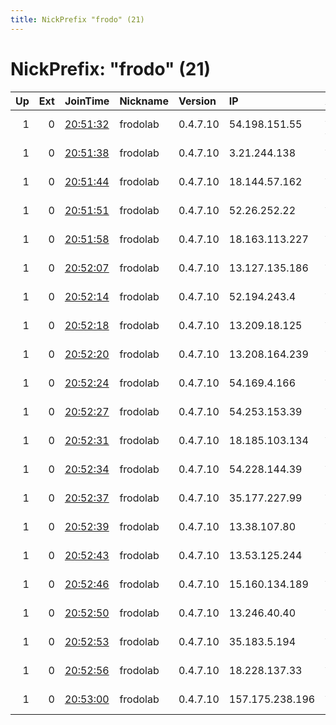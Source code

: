 ```yaml
---
title: NickPrefix "frodo" (21)
---
```


# NickPrefix: "frodo" (21)

|   Up |   Ext | JoinTime                                                                                              | Nickname   | Version   | IP              | AS         | CC   |   ORp |   Dirp | OS    | Contact                      |   eFamMembers |
|-----:|------:|:------------------------------------------------------------------------------------------------------|:-----------|:----------|:----------------|:-----------|:-----|------:|-------:|:------|:-----------------------------|--------------:|
|    1 |     0 | [20:51:32](https://nusenu.github.io/OrNetStats/w/relay/A22233BE0DAA6F25090AE1E9E0FEB87F74AA6D2D.html) | frodolab   | 0.4.7.10  | 54.198.151.55   | AMAZON-AES | us   |  9001 |      0 | Linux | Random Person nobody@tor.org |             1 |
|    1 |     0 | [20:51:38](https://nusenu.github.io/OrNetStats/w/relay/B7518D070D19A0D49A83DBFD735C9614BDAA1AC5.html) | frodolab   | 0.4.7.10  | 3.21.244.138    | AMAZON-02  | us   |  9001 |      0 | Linux | Random Person nobody@tor.org |             1 |
|    1 |     0 | [20:51:44](https://nusenu.github.io/OrNetStats/w/relay/92F5A58651583C14615F2C1F10C13DDD4EB04B07.html) | frodolab   | 0.4.7.10  | 18.144.57.162   | AMAZON-02  | us   |  9001 |      0 | Linux | Random Person nobody@tor.org |             1 |
|    1 |     0 | [20:51:51](https://nusenu.github.io/OrNetStats/w/relay/87E5426C1546C2E075D4C36D3C962C3BC096518F.html) | frodolab   | 0.4.7.10  | 52.26.252.22    | AMAZON-02  | us   |  9001 |      0 | Linux | Random Person nobody@tor.org |             1 |
|    1 |     0 | [20:51:58](https://nusenu.github.io/OrNetStats/w/relay/B8AA5D44B0E6626D81E76755013EA9A676F345BA.html) | frodolab   | 0.4.7.10  | 18.163.113.227  | AMAZON-02  | hk   |  9001 |      0 | Linux | Random Person nobody@tor.org |             1 |
|    1 |     0 | [20:52:07](https://nusenu.github.io/OrNetStats/w/relay/71C26EA3D8259473F68D14B31FA9590DE6B0FC2B.html) | frodolab   | 0.4.7.10  | 13.127.135.186  | AMAZON-02  | in   |  9001 |      0 | Linux | Random Person nobody@tor.org |             1 |
|    1 |     0 | [20:52:14](https://nusenu.github.io/OrNetStats/w/relay/7F9DE3E3C44EA16C1922E4F27691EBD93ACDDF65.html) | frodolab   | 0.4.7.10  | 52.194.243.4    | AMAZON-02  | jp   |  9001 |      0 | Linux | Random Person nobody@tor.org |             1 |
|    1 |     0 | [20:52:18](https://nusenu.github.io/OrNetStats/w/relay/3C0914A77E79E1082E730DCBB96908302F1395FE.html) | frodolab   | 0.4.7.10  | 13.209.18.125   | AMAZON-02  | kr   |  9001 |      0 | Linux | Random Person nobody@tor.org |             1 |
|    1 |     0 | [20:52:20](https://nusenu.github.io/OrNetStats/w/relay/4146CF36EBFD6BFD7AE188E755E9260149854551.html) | frodolab   | 0.4.7.10  | 13.208.164.239  | AMAZON-02  | jp   |  9001 |      0 | Linux | Random Person nobody@tor.org |             1 |
|    1 |     0 | [20:52:24](https://nusenu.github.io/OrNetStats/w/relay/DCCA49F630DC492662AA9B7B435F57C71A62AB91.html) | frodolab   | 0.4.7.10  | 54.169.4.166    | AMAZON-02  | sg   |  9001 |      0 | Linux | Random Person nobody@tor.org |             1 |
|    1 |     0 | [20:52:27](https://nusenu.github.io/OrNetStats/w/relay/8C2C7791D70C129FAE427159E681EDDC5FF5E9F8.html) | frodolab   | 0.4.7.10  | 54.253.153.39   | AMAZON-02  | au   |  9001 |      0 | Linux | Random Person nobody@tor.org |             1 |
|    1 |     0 | [20:52:31](https://nusenu.github.io/OrNetStats/w/relay/96DFE6E5ABA699A026FDBFC89AC72361778874E0.html) | frodolab   | 0.4.7.10  | 18.185.103.134  | AMAZON-02  | de   |  9001 |      0 | Linux | Random Person nobody@tor.org |             1 |
|    1 |     0 | [20:52:34](https://nusenu.github.io/OrNetStats/w/relay/35DFE766D99D8BC3A9E6326DE350C6436D7EC7DD.html) | frodolab   | 0.4.7.10  | 54.228.144.39   | AMAZON-02  | ie   |  9001 |      0 | Linux | Random Person nobody@tor.org |             1 |
|    1 |     0 | [20:52:37](https://nusenu.github.io/OrNetStats/w/relay/24F6F9193C2D510F913DE7628614F8D91F54F3D5.html) | frodolab   | 0.4.7.10  | 35.177.227.99   | AMAZON-02  | gb   |  9001 |      0 | Linux | Random Person nobody@tor.org |             1 |
|    1 |     0 | [20:52:39](https://nusenu.github.io/OrNetStats/w/relay/93752FA168BB7EC507E955EB00D4E7E88479F1D8.html) | frodolab   | 0.4.7.10  | 13.38.107.80    | AMAZON-02  | fr   |  9001 |      0 | Linux | Random Person nobody@tor.org |             1 |
|    1 |     0 | [20:52:43](https://nusenu.github.io/OrNetStats/w/relay/9A06A7BCB71D2CB6209655EC26D10FF3A189196B.html) | frodolab   | 0.4.7.10  | 13.53.125.244   | AMAZON-02  | se   |  9001 |      0 | Linux | Random Person nobody@tor.org |             1 |
|    1 |     0 | [20:52:46](https://nusenu.github.io/OrNetStats/w/relay/1D3D3B0FF4D54E6FAF4AC4C7C717747FC3DCF2BA.html) | frodolab   | 0.4.7.10  | 15.160.134.189  | AMAZON-02  | it   |  9001 |      0 | Linux | Random Person nobody@tor.org |             1 |
|    1 |     0 | [20:52:50](https://nusenu.github.io/OrNetStats/w/relay/4F7D1D77E95164405F87DEE985374448BA4EC77E.html) | frodolab   | 0.4.7.10  | 13.246.40.40    | AMAZON-02  | za   |  9001 |      0 | Linux | Random Person nobody@tor.org |             1 |
|    1 |     0 | [20:52:53](https://nusenu.github.io/OrNetStats/w/relay/7357D1F718F7084E40A9610E8291D848A5B3A08E.html) | frodolab   | 0.4.7.10  | 35.183.5.194    | AMAZON-02  | ca   |  9001 |      0 | Linux | Random Person nobody@tor.org |             1 |
|    1 |     0 | [20:52:56](https://nusenu.github.io/OrNetStats/w/relay/D87B5A4BB2309C685D136CB7A8A771A467694698.html) | frodolab   | 0.4.7.10  | 18.228.137.33   | AMAZON-02  | br   |  9001 |      0 | Linux | Random Person nobody@tor.org |             1 |
|    1 |     0 | [20:53:00](https://nusenu.github.io/OrNetStats/w/relay/2AC40B387CC4EEF5824E9F5A72774B1086F20AB9.html) | frodolab   | 0.4.7.10  | 157.175.238.196 | AMAZON-02  | bh   |  9001 |      0 | Linux | Random Person nobody@tor.org |             1 |
